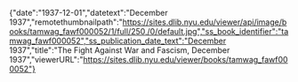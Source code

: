 {"date":"1937-12-01","datetext":"December 1937","remotethumbnailpath":"https://sites.dlib.nyu.edu/viewer/api/image/books/tamwag_fawf000052/1/full/250,/0/default.jpg","ss_book_identifier":"tamwag_fawf000052","ss_publication_date_text":"December 1937","title":"The Fight Against War and Fascism, December 1937","viewerURL":"https://sites.dlib.nyu.edu/viewer/books/tamwag_fawf000052"}